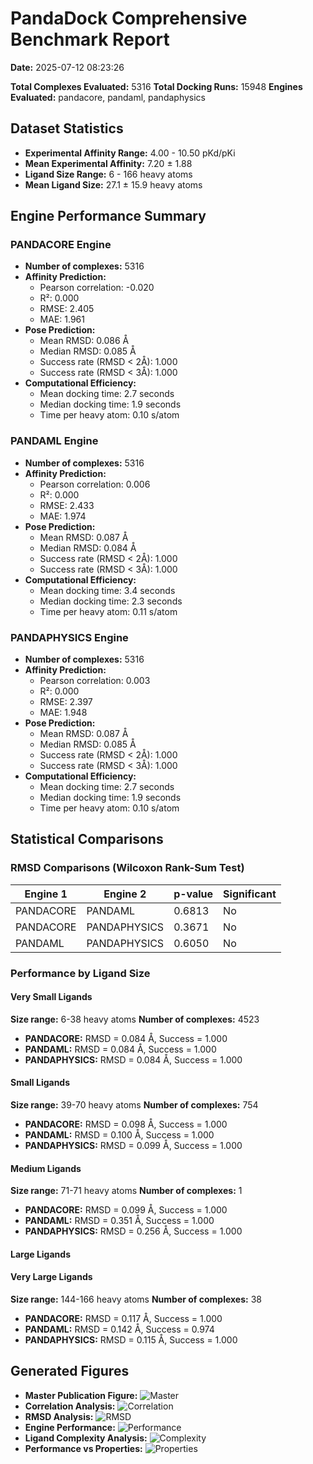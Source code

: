 # PandaDock Comprehensive Benchmark Report

**Date:** 2025-07-12 08:23:26

**Total Complexes Evaluated:** 5316
**Total Docking Runs:** 15948
**Engines Evaluated:** pandacore, pandaml, pandaphysics

## Dataset Statistics

- **Experimental Affinity Range:** 4.00 - 10.50 pKd/pKi
- **Mean Experimental Affinity:** 7.20 ± 1.88
- **Ligand Size Range:** 6 - 166 heavy atoms
- **Mean Ligand Size:** 27.1 ± 15.9 heavy atoms

## Engine Performance Summary

### PANDACORE Engine

- **Number of complexes:** 5316
- **Affinity Prediction:**
  - Pearson correlation: -0.020
  - R²: 0.000
  - RMSE: 2.405
  - MAE: 1.961
- **Pose Prediction:**
  - Mean RMSD: 0.086 Å
  - Median RMSD: 0.085 Å
  - Success rate (RMSD < 2Å): 1.000
  - Success rate (RMSD < 3Å): 1.000
- **Computational Efficiency:**
  - Mean docking time: 2.7 seconds
  - Median docking time: 1.9 seconds
  - Time per heavy atom: 0.10 s/atom

### PANDAML Engine

- **Number of complexes:** 5316
- **Affinity Prediction:**
  - Pearson correlation: 0.006
  - R²: 0.000
  - RMSE: 2.433
  - MAE: 1.974
- **Pose Prediction:**
  - Mean RMSD: 0.087 Å
  - Median RMSD: 0.084 Å
  - Success rate (RMSD < 2Å): 1.000
  - Success rate (RMSD < 3Å): 1.000
- **Computational Efficiency:**
  - Mean docking time: 3.4 seconds
  - Median docking time: 2.3 seconds
  - Time per heavy atom: 0.11 s/atom

### PANDAPHYSICS Engine

- **Number of complexes:** 5316
- **Affinity Prediction:**
  - Pearson correlation: 0.003
  - R²: 0.000
  - RMSE: 2.397
  - MAE: 1.948
- **Pose Prediction:**
  - Mean RMSD: 0.087 Å
  - Median RMSD: 0.085 Å
  - Success rate (RMSD < 2Å): 1.000
  - Success rate (RMSD < 3Å): 1.000
- **Computational Efficiency:**
  - Mean docking time: 2.7 seconds
  - Median docking time: 1.9 seconds
  - Time per heavy atom: 0.10 s/atom

## Statistical Comparisons

### RMSD Comparisons (Wilcoxon Rank-Sum Test)

| Engine 1 | Engine 2 | p-value | Significant |
|----------|----------|---------|-------------|
| PANDACORE | PANDAML | 0.6813 | No |
| PANDACORE | PANDAPHYSICS | 0.3671 | No |
| PANDAML | PANDAPHYSICS | 0.6050 | No |

### Performance by Ligand Size

#### Very Small Ligands

**Size range:** 6-38 heavy atoms
**Number of complexes:** 4523

- **PANDACORE:** RMSD = 0.084 Å, Success = 1.000
- **PANDAML:** RMSD = 0.084 Å, Success = 1.000
- **PANDAPHYSICS:** RMSD = 0.084 Å, Success = 1.000

#### Small Ligands

**Size range:** 39-70 heavy atoms
**Number of complexes:** 754

- **PANDACORE:** RMSD = 0.098 Å, Success = 1.000
- **PANDAML:** RMSD = 0.100 Å, Success = 1.000
- **PANDAPHYSICS:** RMSD = 0.099 Å, Success = 1.000

#### Medium Ligands

**Size range:** 71-71 heavy atoms
**Number of complexes:** 1

- **PANDACORE:** RMSD = 0.099 Å, Success = 1.000
- **PANDAML:** RMSD = 0.351 Å, Success = 1.000
- **PANDAPHYSICS:** RMSD = 0.256 Å, Success = 1.000

#### Large Ligands

#### Very Large Ligands

**Size range:** 144-166 heavy atoms
**Number of complexes:** 38

- **PANDACORE:** RMSD = 0.117 Å, Success = 1.000
- **PANDAML:** RMSD = 0.142 Å, Success = 0.974
- **PANDAPHYSICS:** RMSD = 0.115 Å, Success = 1.000

## Generated Figures

- **Master Publication Figure:** ![Master](master_publication_figure.png)
- **Correlation Analysis:** ![Correlation](correlation_analysis.png)
- **RMSD Analysis:** ![RMSD](rmsd_analysis.png)
- **Engine Performance:** ![Performance](engine_performance.png)
- **Ligand Complexity Analysis:** ![Complexity](ligand_complexity_analysis.png)
- **Performance vs Properties:** ![Properties](performance_vs_properties.png)
